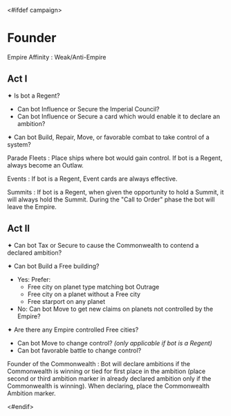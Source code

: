 <#ifdef campaign>
# Founder

Empire Affinity
: Weak/Anti-Empire

## Act I

✦ Is bot a Regent?

- Can bot Influence or Secure the Imperial Council?
- Can bot Influence or Secure a card which would enable it to declare an ambition?

✦ Can bot Build, Repair, Move, or favorable combat to take control of a system?

Parade Fleets
: Place ships where bot would gain control. If bot is a Regent, always become an Outlaw.

Events
: If bot is a Regent, Event cards are always effective.

Summits
: If bot is a Regent, when given the opportunity to hold a Summit, it will always hold the Summit. During the "Call to Order" phase the bot will leave the Empire.

## Act II

✦ Can bot Tax or Secure to cause the Commonwealth to contend a declared ambition?

✦ Can bot Build a Free building?

- Yes: Prefer:
	- Free city on planet type matching bot Outrage
	- Free city on a planet without a Free city
	- Free starport on any planet
- No: Can bot Move to get new claims on planets not controlled by the Empire?

✦ Are there any Empire controlled Free cities?

- Can bot Move to change control? *(only applicable if bot is a Regent)*
- Can bot favorable battle to change control?

Founder of the Commonwealth
: Bot will declare ambitions if the Commonwealth is winning or tied for first place in the ambition (place second or third ambition marker in already declared ambition only if the Commonwealth is winning). When declaring, place the Commonwealth Ambition marker.

<div class="pagebreak"> </div>
<#endif>